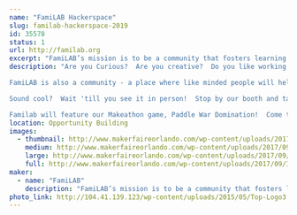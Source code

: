 ```yaml
---
name: "FamiLAB Hackerspace"
slug: familab-hackerspace-2019
id: 35578
status: 1
url: http://familab.org
excerpt: "FamiLAB’s mission is to be a community that fosters learning and creativity through hands-on projects, collaboration, and the sharing of skills &amp; tools to improve ourselves and enrich the world around us. A few of our members have been working on some amazing projects including building our new space. Check out our booth to see what we've been making!"
description: "Are you Curious?  Are you creative?  Do you like working with your hands - or do you think you would if you had the chance?  FamiLAB is a makerspace - a place where you can use shared tools and work areas to make cool stuff.

FamiLAB is also a community - a place where like minded people will help you with your project and share your excitement about your ideas.  We have tools for metal and woodworking, leather working, welding, laser cutting and 3D printing.  Or, for your softer (or software) side, we have electronics, software hacking, cosplay, leather work, multimedia night, and even a darkroom!  If your soft side is really squishy, check out the biohacking lab.   

Sound cool?  Wait 'till you see it in person!  Stop by our booth and talk to some of our members, or come out to the lab - we have an open house the first Tuesday of every month.  See what's happening by checking out our website, familab.org, or follow familab on social media by using the links below.

Familab will feature our Makeathon game, Paddle War Domination!  Come try your hand at a mechanical Pong-type game."
location: Opportunity Building
images:
  - thumbnail: http://www.makerfaireorlando.com/wp-content/uploads/2017/09/IMG_6605.jpg
    medium: http://www.makerfaireorlando.com/wp-content/uploads/2017/09/IMG_6605.jpg
    large: http://www.makerfaireorlando.com/wp-content/uploads/2017/09/IMG_6605.jpg
    full: http://www.makerfaireorlando.com/wp-content/uploads/2017/09/IMG_6605.jpg
maker:
  - name: "FamiLAB"
    description: "FamiLAB’s mission is to be a community that fosters learning and creativity through hands-on projects, collaboration, and the sharing of skills & tools to improve ourselves and enrich the world around us."
photo_link: http://104.41.139.123/wp-content/uploads/2015/05/Top-Logo3.gif
---
```


